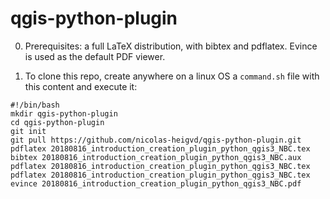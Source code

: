 # qgis-python-plugin
0. Prerequisites: a full LaTeX distribution, with bibtex and pdflatex. Evince is used as the default PDF viewer.

1. To clone this repo, create anywhere on a linux OS a `command.sh` file with this content and execute it:    

`#!/bin/bash`  
`mkdir qgis-python-plugin`  
`cd qgis-python-plugin`  
`git init`  
`git pull https://github.com/nicolas-heigvd/qgis-python-plugin.git`  
`pdflatex 20180816_introduction_creation_plugin_python_qgis3_NBC.tex`  
`bibtex 20180816_introduction_creation_plugin_python_qgis3_NBC.aux`  
`pdflatex 20180816_introduction_creation_plugin_python_qgis3_NBC.tex`  
`pdflatex 20180816_introduction_creation_plugin_python_qgis3_NBC.tex`  
`evince 20180816_introduction_creation_plugin_python_qgis3_NBC.pdf`  
